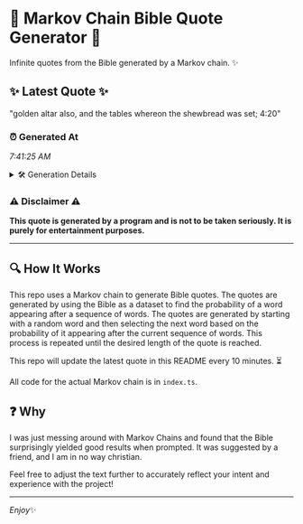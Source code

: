 # 📖 Markov Chain Bible Quote Generator 📖

Infinite quotes from the Bible generated by a Markov chain. ✨

## ✨ Latest Quote ✨
"golden altar also, and the tables whereon the shewbread was set; 4:20"

### ⏰ Generated At
*7:41:25 AM*

<details>
    <summary>🛠️ Generation Details</summary>
    <p>
        <strong>🌱 Seed:</strong> golden<br>
        <strong>🔄 Iterations:</strong> 11<br>
        <strong>📜 Context History:</strong><br>[ golden ]: altar<br>[ golden, altar ]: also,<br>[ golden, altar, also, ]: and<br>[ golden, altar, also,, and ]: the<br>[ golden, altar, also,, and, the ]: tables<br>[ golden, altar, also,, and, the, tables ]: whereon<br>[ altar, also,, and, the, tables, whereon ]: the<br>[ also,, and, the, tables, whereon, the ]: shewbread<br>[ and, the, tables, whereon, the, shewbread ]: was<br>[ the, tables, whereon, the, shewbread, was ]: set;<br>[ tables, whereon, the, shewbread, was, set; ]: 4:20<br>
    </p>
</details>

### ⚠️ Disclaimer ⚠️
**This quote is generated by a program and is not to be taken seriously. It is purely for entertainment purposes.**

---

## 🔍 How It Works

This repo uses a Markov chain to generate Bible quotes. The quotes are generated by using the Bible as a dataset to find the probability of a word appearing after a sequence of words. The quotes are generated by starting with a random word and then selecting the next word based on the probability of it appearing after the current sequence of words. This process is repeated until the desired length of the quote is reached.

This repo will update the latest quote in this README every 10 minutes. ⏳

All code for the actual Markov chain is in `index.ts`.

## ❓ Why

I was just messing around with Markov Chains and found that the Bible surprisingly yielded good results when prompted. 
It was suggested by a friend, and I am in no way christian.

Feel free to adjust the text further to accurately reflect your intent and experience with the project!

---

*Enjoy*✨
